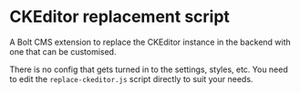 CKEditor replacement script
======================

A Bolt CMS extension to replace the CKEditor instance in the backend with one that can be customised. 

There is no config that gets turned in to the settings, styles, etc. You need to edit the `replace-ckeditor.js` script directly to suit your needs.
